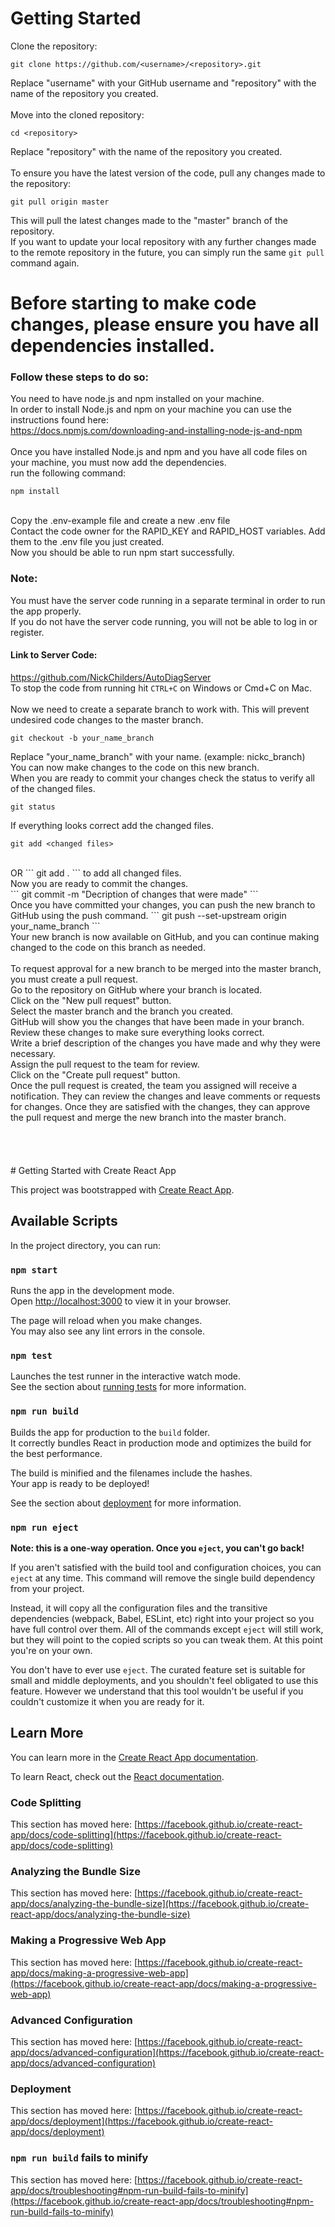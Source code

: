 # Getting Started

Clone the repository:<br>
```
git clone https://github.com/<username>/<repository>.git
```
Replace "username" with your GitHub username and "repository" with the name of the repository you created.<br>
<br>
Move into the cloned repository:<br>
```
cd <repository>
```
Replace "repository" with the name of the repository you created.
<br>
<br>
To ensure you have the latest version of the code, pull any changes made to the repository:<br>
```
git pull origin master
```
This will pull the latest changes made to the "master" branch of the repository.
<br>
If you want to update your local repository with any further changes made to the remote repository in the future, you can simply run the same `git pull` command again.
<br>

# Before starting to make code changes, please ensure you have all dependencies installed.

### Follow these steps to do so:
You need to have node.js and npm installed on your machine.
<br>
In order to install Node.js and npm on your machine you can use the instructions found here:
<br>
https://docs.npmjs.com/downloading-and-installing-node-js-and-npm
<br>
<br>
Once you have installed Node.js and npm and you have all code files on your machine, you must now add the dependencies.
<br>
run the following command:
<br>
```
npm install
```
<br>
Copy the .env-example file and create a new .env file
<br>
Contact the code owner for the RAPID_KEY and RAPID_HOST variables. Add them to the .env file you just created.
<br>
Now you should be able to run npm start successfully.
<br>

### Note:
You must have the server code running in a separate terminal in order to run the app properly.<br>
If you do not have the server code running, you will not be able to log in or register.

#### Link to Server Code:
https://github.com/NickChilders/AutoDiagServer
<br>
To stop the code from running hit `CTRL+C` on Windows or Cmd+C on Mac.
<br>
<br>
Now we need to create a separate branch to work with. This will prevent undesired code changes to the master branch.
<br>
```
git checkout -b your_name_branch
```
Replace "your_name_branch" with your name. (example: nickc_branch)
<br>
You can now make changes to the code on this new branch. 
<br>
When you are ready to commit your changes check the status to verify all of the changed files.
```
git status
```
If everything looks correct add the changed files.
<br>
```
git add <changed files>
```
<br>
OR
```
git add .
```
to add all changed files.
<br>
Now you are ready to commit the changes.
<br>
```
git commit -m "Decription of changes that were made"
```
<br>
Once you have committed your changes, you can push the new branch to GitHub using the push command.
```
git push --set-upstream origin your_name_branch
```
<br>
Your new branch is now available on GitHub, and you can continue making changed to the code on this branch as needed.
<br>
<br>
To request approval for a new branch to be merged into the master branch, you must create a pull request.
<br>
Go to the repository on GitHub where your branch is located.
<br>
Click on the "New pull request" button.
<br>
Select the master branch and the branch you created.
<br>
GitHub will show you the changes that have been made in your branch. Review these changes to make sure everything looks correct.
<br>
Write a brief description of the changes you have made and why they were necessary.
<br>
Assign the pull request to the team for review.
<br>
Click on the "Create pull request" button.
<br>
Once the pull request is created, the team you assigned will receive a notification. They can review the changes and leave comments or requests for changes. Once they are satisfied with the changes, they can approve the pull request and merge the new branch into the master branch.
<br>
<br>


<br>
<br>
<br>
# Getting Started with Create React App

This project was bootstrapped with [Create React App](https://github.com/facebook/create-react-app).

## Available Scripts

In the project directory, you can run:

### `npm start`

Runs the app in the development mode.\
Open [http://localhost:3000](http://localhost:3000) to view it in your browser.

The page will reload when you make changes.\
You may also see any lint errors in the console.

### `npm test`

Launches the test runner in the interactive watch mode.\
See the section about [running tests](https://facebook.github.io/create-react-app/docs/running-tests) for more information.

### `npm run build`

Builds the app for production to the `build` folder.\
It correctly bundles React in production mode and optimizes the build for the best performance.

The build is minified and the filenames include the hashes.\
Your app is ready to be deployed!

See the section about [deployment](https://facebook.github.io/create-react-app/docs/deployment) for more information.

### `npm run eject`

**Note: this is a one-way operation. Once you `eject`, you can't go back!**

If you aren't satisfied with the build tool and configuration choices, you can `eject` at any time. This command will remove the single build dependency from your project.

Instead, it will copy all the configuration files and the transitive dependencies (webpack, Babel, ESLint, etc) right into your project so you have full control over them. All of the commands except `eject` will still work, but they will point to the copied scripts so you can tweak them. At this point you're on your own.

You don't have to ever use `eject`. The curated feature set is suitable for small and middle deployments, and you shouldn't feel obligated to use this feature. However we understand that this tool wouldn't be useful if you couldn't customize it when you are ready for it.

## Learn More

You can learn more in the [Create React App documentation](https://facebook.github.io/create-react-app/docs/getting-started).

To learn React, check out the [React documentation](https://reactjs.org/).

### Code Splitting

This section has moved here: [https://facebook.github.io/create-react-app/docs/code-splitting](https://facebook.github.io/create-react-app/docs/code-splitting)

### Analyzing the Bundle Size

This section has moved here: [https://facebook.github.io/create-react-app/docs/analyzing-the-bundle-size](https://facebook.github.io/create-react-app/docs/analyzing-the-bundle-size)

### Making a Progressive Web App

This section has moved here: [https://facebook.github.io/create-react-app/docs/making-a-progressive-web-app](https://facebook.github.io/create-react-app/docs/making-a-progressive-web-app)

### Advanced Configuration

This section has moved here: [https://facebook.github.io/create-react-app/docs/advanced-configuration](https://facebook.github.io/create-react-app/docs/advanced-configuration)

### Deployment

This section has moved here: [https://facebook.github.io/create-react-app/docs/deployment](https://facebook.github.io/create-react-app/docs/deployment)

### `npm run build` fails to minify

This section has moved here: [https://facebook.github.io/create-react-app/docs/troubleshooting#npm-run-build-fails-to-minify](https://facebook.github.io/create-react-app/docs/troubleshooting#npm-run-build-fails-to-minify)

